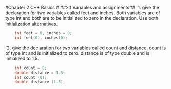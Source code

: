 #Chapter 2 C++ Basics #
##2.1 Variables and assignments##
`1. give the declaration for two variables called feet and inches. Both variables are of type int and both are to be initialized to zero in the declaration. Use both initialization alternatives.
``` cpp
    int feet = 0, inches = 0;
    int feet(0), inches(0);
```

`2. give the declaration for two variables called count and distance. count is of type int and is initialized to zero. distance is of type double and is initialized to 1.5.
``` cpp
    int count = 0;
    double distance = 1.5;
    int count (0);
    double distance (1.5);
```
